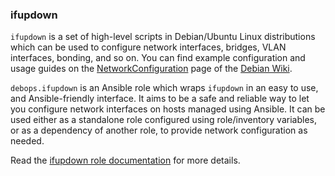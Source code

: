### ifupdown

`ifupdown` is a set of high-level scripts in Debian/Ubuntu Linux
distributions which can be used to configure network interfaces,
bridges, VLAN interfaces, bonding, and so on. You can find example
configuration and usage guides on the
[NetworkConfiguration](https://wiki.debian.org/NetworkConfiguration)
page of the [Debian Wiki](https://wiki.debian.org/).

`debops.ifupdown` is an Ansible role which wraps `ifupdown` in an easy
to use, and Ansible-friendly interface. It aims to be a safe and
reliable way to let you configure network interfaces on hosts managed
using Ansible. It can be used either as a standalone role configured
using role/inventory variables, or as a dependency of another role, to
provide network configuration as needed.

Read the [ifupdown role documentation](https://docs.debops.org/en/stable-3.2/ansible/roles/ifupdown/) for more details.
